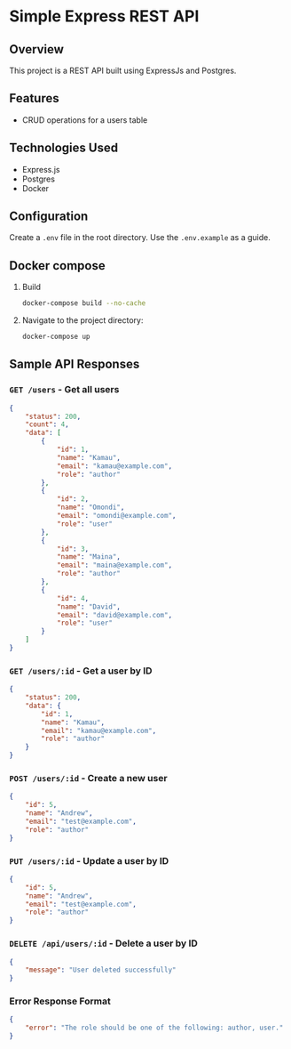 # Simple Express REST API

## Overview

This project is a REST API built using ExpressJs and Postgres.

## Features

- CRUD operations for a users table

## Technologies Used

- Express.js
- Postgres
- Docker

## Configuration

Create a `.env` file in the root directory. Use the `.env.example` as a guide.

## Docker compose

1. Build

    ```bash
    docker-compose build --no-cache
    ```

2. Navigate to the project directory:

    ```bash
    docker-compose up
    ```

## Sample API Responses

### `GET /users` - Get all users

```json
{
    "status": 200,
    "count": 4,
    "data": [
        {
            "id": 1,
            "name": "Kamau",
            "email": "kamau@example.com",
            "role": "author"
        },
        {
            "id": 2,
            "name": "Omondi",
            "email": "omondi@example.com",
            "role": "user"
        },
        {
            "id": 3,
            "name": "Maina",
            "email": "maina@example.com",
            "role": "author"
        },
        {
            "id": 4,
            "name": "David",
            "email": "david@example.com",
            "role": "user"
        }
    ]
}
```

### `GET /users/:id` - Get a user by ID

```json
{
    "status": 200,
    "data": {
        "id": 1,
        "name": "Kamau",
        "email": "kamau@example.com",
        "role": "author"
    }
}
```

### `POST /users/:id` - Create a new user

```json
{
    "id": 5,
    "name": "Andrew",
    "email": "test@example.com",
    "role": "author"
}
```

### `PUT /users/:id` - Update a user by ID

```json
{
    "id": 5,
    "name": "Andrew",
    "email": "test@example.com",
    "role": "author"
}
```

### `DELETE /api/users/:id` - Delete a user by ID

```json
{
    "message": "User deleted successfully"
}
```

### Error Response Format

```json
{
    "error": "The role should be one of the following: author, user."
}
```
